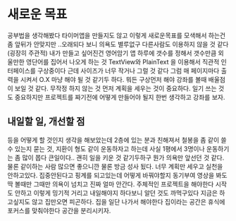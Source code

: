 # 새로운 목표

공부법을 생각해봤다 타이머앱을 만들지도 않고 이렇게 새로운목표를 모색해서 하는건 좀 앞뒤가 안맞지만 ..오래되다 보니 의욕도 별루없구 다른사람도 이용하지 않을 것 같다 (굉장히 주관적) 내가 만들고 싶어진건 영어암기 앱 하루에 갯수를 정해서 갯수만큼 외울만한 영단어를 집어서 나오게 하는 것
TextView와 PlainText 을 이용해서 직관적 인터페이스를 구상중이다 근데 사이즈가 너무 작거나 그럴 것 같다 그럼 매 페이지마다 출력을 시켜서 O.X 마냥 해야 될 것 같기두 하다. 뭐든 구상먼저 해야 강좌를 볼때 배울점이 보일 것 같다. 무작정 하지 않는 것 먼저 계획을 세우는 것이 중요하다. 
일기 쓰는 것도 중요하지만 프로젝트를 짜기전에 어떻게 만들어야 될지 한번 생각하고 강좌를 보자.

## 내일할 일, 개선할 점

등을 어떻게 할 것인지 생각을 해보았는데 2층에 있는 분과 친해져서 철봉을 좀 같이 쓸수 있는지 묻는 것, 지환이 형도 같이 운동하자고 하는데 사실 1평에서 3명이나 운동하기는 좀 많이 쫍다 큰일이다.. 괜히 일을 키운 것 같기두하구 뭔가 의욕만 앞선던 것 같다. 물론 같이하는 사람 많으면 좋으니깐
물론 방금 성사 됬다. 너무 계획만 세우고 실천을 안하고있다. 집중안된다고 핑계를 되고있는데 어떻게 바꿔야할지 동기부여 영상을 봐도 딱 볼때만 그때만 의욕이 넘치고 진짜 얼마 안간다. 주체적인 프로젝트을 해야한다 시작도 안하고 이렇게 밍기적 거리고 내일해야지 하다보니 알던 것도 까먹구있다 지금은 하고싶지도 않고 집만오면 피곤하다. 집을 일단 나가서 해야한다 집이라는 공간은 휴식에 포커스를 맞춰야한다 공간을 분리시키자.